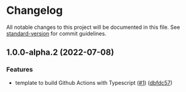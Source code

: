 # Changelog

All notable changes to this project will be documented in this file. See [standard-version](https://github.com/conventional-changelog/standard-version) for commit guidelines.

## 1.0.0-alpha.2 (2022-07-08)


### Features

* template to build Github Actions with Typescript ([#1](https://github.com/antoniomperez/github-actions-typescript-template/issues/1)) ([dbfdc57](https://github.com/antoniomperez/github-actions-typescript-template/commit/dbfdc57b038b091fd78d5bba1ac0fda834477bb3))
